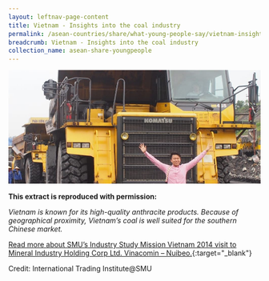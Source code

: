 ```yaml
---
layout: leftnav-page-content
title: Vietnam - Insights into the coal industry
permalink: /asean-countries/share/what-young-people-say/vietnam-insights-coal-industry/
breadcrumb: Vietnam - Insights into the coal industry
collection_name: asean-share-youngpeople
---
```


<img src="\images\asean-youngpeople\Vietnam-coal-industry.jpg" alt="Vietnam insights coal industry banner" style="width:800px;" />

**This extract is reproduced with permission:**

*Vietnam is known for its high-quality anthracite products. Because of geographical proximity, Vietnam’s coal is well suited for the southern Chinese market.*

[Read more about SMU’s Industry Study Mission Vietnam 2014 visit to Mineral Industry Holding Corp Ltd. Vinacomin – Nuibeo.](/resources/ISM-Vietnam_compressed.pdf){:target="_blank"}

Credit: International Trading Institute@SMU